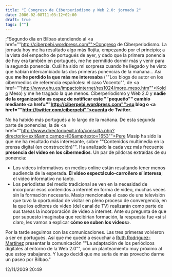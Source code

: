 ```yaml
---
title: "I Congreso de Ciberperiodismo y Web 2.0: jornada 2" 
date: 2006-02-08T11:03:12+02:00
draft: true
tags: [""]
---
```


;"Segundo día en Bilbao atendiendo al <a href=""http://ciberpebi.wordpress.com"">Congreso de Ciberperiodismo</a>. La jornada hoy me ha resultado algo más flojita, empezando por el principio; a la vista del empacho de portugués de ayer, y dado que la primera ponencia de hoy era también en portugués, me he permitido dormir más y venir para la segunda ponencia. Cuál ha sido mi sorpresa cuando he llegado y he visto que habían intercambiado las dos primeras ponencias de la mañana... Así que <strong>me he perdido la que más me interesaba</strong> (""Los blogs de autor en los cibermedios de referencia españoles: el caso Vocento"", de <a href=""http://www.ehu.es/impactointernet/res1024/more_meso.htm"">Koldo Meso</a>) y me he tragado la que menos. Ciberperiodismo y Web 2.0 y <strong>nadie de la organización es capaz de notificar este ""pequeño"" cambio mediante <a href=""http://ciberpebi.wordpress.com"">su blog</a> o <a href=""http://twitter.com/ciberpebi"">cuenta de Twitter</a></strong>. <!--more También ha habido cosas buenas hoy &rsaquo; -->

No ha habido más portugués a lo largo de la mañana. De esta segunda parte de ponencias, la de <a href=""http://www.directorioexit.info/consulta.php?directorio=exit&amp;campo=ID&amp;texto=1653"">Pere Masip</a> ha sido la que me ha resultado más interesante, sobre ""Contenidos multimedia en la prensa digital (en construcción)"". Ha analizado la cada vez más frecuente<strong> presencia del video en los cibermedios</strong>. Un par de píldoras extraídas de su ponencia:
<ul>
	<li>Los videos informativos en medios online están resultando tener menos audiencia de la esperada. <strong>El video espectáculo-carroñero sí interesa</strong>; el video informativo no tanto.</li>
	<li>Los periodistas del medio tradicional se ven en la necesidad de incorporar esos contenidos a internet en forma de video, muchas veces sin la formación necesaria. Masip mencionaba el caso de una televisión que tuvo la oportunidad de visitar en pleno proceso de convergencia, en la que los editores de video (del canal de TV) realizarán como parte de sus tareas la incorporación de video a internet. Ante su pregunta de que por supuesto imaginaba que recibirían formación, la respuesta fue «sí sí claro, les vamos a explicar <strong>cómo se suben los videos</strong>».</li>
</ul>
Por la tarde seguimos con las comunicaciones. Las tres primeras volvieron a ser en portugués. Así que me quedé a escuchar a <a href=""http://dialnet.unirioja.es/servlet/extaut?codigo=1960995"">Ruth Rodríguez-Martínez</a> presentar la comunicación ""La adaptación de los periódicos digitales al entorno de la Web 2.0"", con un planteamiento muy próximo al que estoy trabajando. Y luego decidí que me sería de más provecho darme un paseo por Bilbao."

12/11/2009 20:49